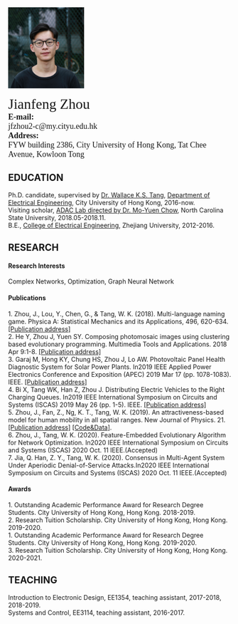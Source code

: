 <html>
<head>
</head>
<body>
<img src="photo.png" height="182" width="171"/>
<p>
<font size="6" face="Georgia, serif">Jianfeng Zhou</font><br>
<font size="4" face="Georgia, serif"><b>E-mail:</b><br>jfzhou2-c@my.cityu.edu.hk</font><br>
<font size="4" face="Georgia, serif"><b>Address:</b><br>FYW building 2386, City University of Hong Kong, Tat Chee Avenue, Kowloon Tong</font>
</p>

<h2>EDUCATION</h2>

Ph.D. candidate, supervised by <a href="http://www.ee.cityu.edu.hk/~kstang/">Dr. Wallace K.S. Tang</a>, <a href="http://www.ee.cityu.edu.hk/home/">Department of Electrical Engineering</a>, City University of Hong Kong, 2016-now.<br>
Visiting scholar, <a href="https://research.ece.ncsu.edu/adac/">ADAC Lab directed by Dr. Mo-Yuen Chow</a>, North Carolina State University, 2018.05-2018.11.<br>
B.E., <a href="http://ee.zju.edu.cn//"> College of Electrical Engineering</a>, Zhejiang University, 2012-2016.<br>


<h2>RESEARCH</h2>
<h4>Research Interests</h4>
 
<p>Complex Networks, Optimization, Graph Neural Network </p>

<h4>Publications</h4>
1. Zhou, J., Lou, Y., Chen, G., & Tang, W. K. (2018). Multi-language naming game. Physica A: Statistical Mechanics and its Applications, 496, 620-634. <a href="https://doi.org/10.1016/j.physa.2017.12.124">[Publication address]</a><br>
2. He Y, Zhou J, Yuen SY. Composing photomosaic images using clustering based evolutionary programming. Multimedia Tools and Applications. 2018 Apr 9:1-8. <a href="https://doi.org/10.1007/s11042-019-07798-5">[Publication address]</a><br>
3. Garaj M, Hong KY, Chung HS, Zhou J, Lo AW. Photovoltaic Panel Health Diagnostic System for Solar Power Plants. In2019 IEEE Applied Power Electronics Conference and Exposition (APEC) 2019 Mar 17 (pp. 1078-1083). IEEE. <a href="https://doi.org/10.1109/APEC.2019.8721839">[Publication address]</a><br>
4. Bi X, Tang WK, Han Z, Zhou J. Distributing Electric Vehicles to the Right Charging Queues. In2019 IEEE International Symposium on Circuits and Systems (ISCAS) 2019 May 26 (pp. 1-5). IEEE. <a href="https://doi.org/10.1109/ISCAS.2019.8702177">[Publication address]</a><br>
5. Zhou, J., Fan, Z., Ng, K. T., Tang, W. K. (2019). An attractiveness-based model for human mobility in all spatial ranges. New Journal of Physics. 21. <a href="https://doi.org/10.1088/1367-2630/ab5da4">[Publication address]</a> <a href="attraction-download.html">[Code&Data]</a>.<br>
6. Zhou, J., Tang, W. K. (2020). Feature-Embedded Evolutionary Algorithm for Network Optimization. In2020 IEEE International Symposium on Circuits and Systems (ISCAS) 2020 Oct. 11 IEEE.(Accepted)<br>
7. Jia, Q. Han, Z. Y., Tang, W. K. (2020). Consensus in Multi-Agent System Under Aperiodic Denial-of-Service Attacks.In2020 IEEE International Symposium on Circuits and Systems (ISCAS) 2020 Oct. 11 IEEE.(Accepted)<br>

<h4>Awards</h4>
1. Outstanding Academic Performance Award for Research Degree Students. City University of Hong Kong, Hong Kong. 2018-2019.<br>
2. Research Tuition Scholarship. City University of Hong Kong, Hong Kong. 2019-2020.<br>
1. Outstanding Academic Performance Award for Research Degree Students. City University of Hong Kong, Hong Kong. 2019-2020.<br>
3. Research Tuition Scholarship. City University of Hong Kong, Hong Kong. 2020-2021.<br>

<h2>TEACHING</h2>
Introduction to Electronic Design, EE1354, teaching assistant, 2017-2018, 2018-2019.<br>
Systems and Control, EE3114, teaching assistant, 2016-2017.<br>

